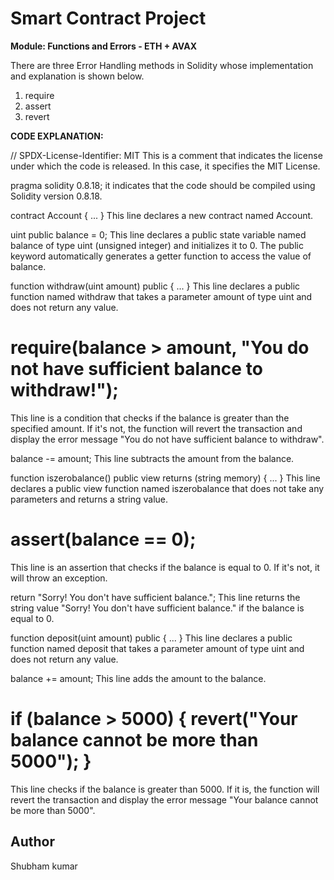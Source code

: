 # Smart Contract Project
**Module: Functions and Errors - ETH + AVAX**

There are three Error Handling methods in Solidity whose implementation and explanation is shown below.
1. require
2. assert
3. revert

**CODE EXPLANATION:**

// SPDX-License-Identifier: MIT
This is a comment that indicates the license under which the code is released. In this case, it specifies the MIT License.

pragma solidity 0.8.18;
it indicates that the code should be compiled using Solidity version 0.8.18.

contract Account { ... }
This line declares a new contract named Account.

uint public balance = 0;
This line declares a public state variable named balance of type uint (unsigned integer) and initializes it to 0. The public keyword automatically generates a getter function to access the value of balance.

function withdraw(uint amount) public { ... }
This line declares a public function named withdraw that takes a parameter amount of type uint and does not return any value.

# require(balance > amount, "You do not have sufficient balance to withdraw!");
This line is a condition that checks if the balance is greater than the specified amount. If it's not, the function will revert the transaction and display the error message "You do not have sufficient balance to withdraw".

balance -= amount;
This line subtracts the amount from the balance.

function iszerobalance() public view returns (string memory) { ... }
This line declares a public view function named iszerobalance that does not take any parameters and returns a string value.

# assert(balance == 0);
This line is an assertion that checks if the balance is equal to 0. If it's not, it will throw an exception.

return "Sorry! You don't have sufficient balance.";
This line returns the string value "Sorry! You don't have sufficient balance." if the balance is equal to 0.

function deposit(uint amount) public { ... }
This line declares a public function named deposit that takes a parameter amount of type uint and does not return any value.

balance += amount;
This line adds the amount to the balance.

# if (balance > 5000) { revert("Your balance cannot be more than 5000"); }
This line checks if the balance is greater than 5000. If it is, the function will revert the transaction and display the error message "Your balance cannot be more than 5000".

## Author

Shubham kumar
